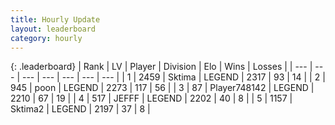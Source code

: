 ```yaml
---
title: Hourly Update
layout: leaderboard
category: hourly
---
```


{: .leaderboard}
| Rank | LV | Player | Division | Elo | Wins | Losses |
| --- | --- | --- | --- | --- | --- | --- |
| <span data-change="0">1</span> | 2459 | <span title="ID: 353063">Sktima</span> | LEGEND | <span data-change="5">2317</span> | <span data-change="2">93</span> | <span data-change="0">14</span> |
| <span data-change="0">2</span> | 945 | <span title="ID: 540690">poon</span> | LEGEND | <span data-change="0">2273</span> | <span data-change="0">117</span> | <span data-change="0">56</span> |
| <span data-change="0">3</span> | 87 | <span title="ID: 748142">Player748142</span> | LEGEND | <span data-change="0">2210</span> | <span data-change="0">67</span> | <span data-change="0">19</span> |
| <span data-change="0">4</span> | 517 | <span title="ID: 488585">JEFFF</span> | LEGEND | <span data-change="0">2202</span> | <span data-change="0">40</span> | <span data-change="0">8</span> |
| <span data-change="0">5</span> | 1157 | <span title="ID: 402846">Sktima2</span> | LEGEND | <span data-change="0">2197</span> | <span data-change="0">37</span> | <span data-change="0">8</span> |